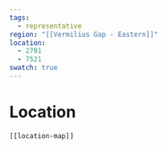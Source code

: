 ```yaml
---
tags:
  - representative
region: "[[Vermilius Gap - Eastern]]"
location:
  - 2791
  - 7521
swatch: true
---
```

# Location
```meta-bind-embed
[[location-map]]
```